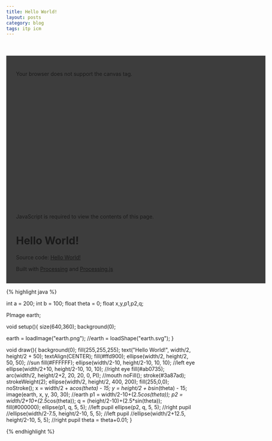 ```yaml
---
title: Hello World!
layout: posts
category: blog
tags: itp icm
---
```

<!--<img src="/images/ICM_Hello_World.png"/>-->

<style type="text/css">

canvas { 
    display: block; 
    outline: 0px; 
    margin-bottom: 1.5em; 
}
#content { 
    margin: 50px auto 0px auto; padding: 25px 25px 15px 25px;
    width: 640px; min-width: 300px; overflow: auto;
    border-left: 1px solid #444; border-top: 1px solid #444; 
    border-right: 1px solid #333; border-bottom: 1px solid #333;
    background-color: #3d3d3d;
}
</style>
<!--[if lt IE 9]>
    <script type="text/javascript">alert("Your browser does not support the canvas tag.");</script>
<![endif]-->
<script src="/scripts/processing.js" type="text/javascript"></script>
<script type="text/javascript">
    // convenience function to get the id attribute of generated sketch html element
    function getProcessingSketchId () { return 'ICM_Hello_World'; }
</script>

<div id="content">
    <div>
        <canvas id="ICM_Hello_World" data-processing-sources="ICM_Hello_World.pde" 
                width="640" height="360">
            <p>Your browser does not support the canvas tag.</p>
            <!-- Note: you can put any alternative content here. -->
        </canvas>
        <noscript>
            <p>JavaScript is required to view the contents of this page.</p>
        </noscript>
    </div>
    <h1>Hello World!</h1>
    <p id="description"></p>
    <p id="sources">Source code: <a href="/ICM_Hello_World.pde">Hello World!</a> </p>
    <p>
    Built with <a href="http://processing.org" title="Processing">Processing</a>
    and <a href="http://processingjs.org" title="Processing.js">Processing.js</a>
    </p>
</div>



{% highlight java %}

int a = 200;
int b = 100;
float theta = 0;
float x,y,p1,p2,q;

PImage earth;

void setup(){
size(640,360);
background(0);

earth = loadImage("earth.png");
//earth = loadShape("earth.svg");
}

void draw(){
    background(0);
    fill(255,255,255);
    text("Hello World!", width/2, height/2 + 50);
    textAlign(CENTER);
    fill(#ffd900);
    ellipse(width/2, height/2, 50, 50); //sun
    fill(#FFFFFF);
    ellipse(width/2-10, height/2-10, 10, 10); //left eye
    ellipse(width/2+10, height/2-10, 10, 10); //right eye
    fill(#ab0735);
    arc(width/2, height/2+2, 20, 20, 0, PI); //mouth
    noFill();
    stroke(#3a87ad);
    strokeWeight(2);
    ellipse(width/2, height/2, 400, 200);
    fill(255,0,0);
    noStroke();
    x = width/2 + a*cos(theta) - 15;
    y = height/2 + b*sin(theta) - 15;
    image(earth, x, y, 30, 30); //earth
    p1 = width/2-10+(2.5*cos(theta));
    p2 = width/2+10+(2.5*cos(theta));
    q = (height/2-10)+(2.5*sin(theta));
    fill(#000000);
    ellipse(p1, q, 5, 5); //left pupil
    ellipse(p2, q, 5, 5); //right pupil
    //ellipse(width/2-7.5, height/2-10, 5, 5); //left pupil
    //ellipse(width/2+12.5, height/2-10, 5, 5); //right pupil
    theta = theta+0.01;
}

{% endhighlight %}
